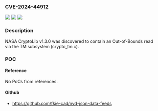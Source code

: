 ### [CVE-2024-44912](https://cve.mitre.org/cgi-bin/cvename.cgi?name=CVE-2024-44912)
![](https://img.shields.io/static/v1?label=Product&message=n%2Fa&color=blue)
![](https://img.shields.io/static/v1?label=Version&message=n%2Fa&color=blue)
![](https://img.shields.io/static/v1?label=Vulnerability&message=n%2Fa&color=brighgreen)

### Description

NASA CryptoLib v1.3.0 was discovered to contain an Out-of-Bounds read via the TM subsystem (crypto_tm.c).

### POC

#### Reference
No PoCs from references.

#### Github
- https://github.com/fkie-cad/nvd-json-data-feeds

